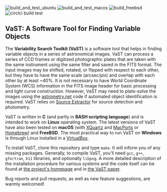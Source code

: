 ![build_and_test_ubuntu](https://github.com/kirxkirx/vast/actions/workflows/build_and_test_ubuntu.yml/badge.svg)
![build_and_test_macos](https://github.com/kirxkirx/vast/actions/workflows/build_and_test_macos.yml/badge.svg)
![build_freebsd](https://github.com/kirxkirx/vast/actions/workflows/build_only_freebsdvm.yml/badge.svg)
![circlci build test](https://circleci.com/gh/kirxkirx/vast.svg?style=svg)

## VaST: A Software Tool for Finding Variable Objects

The **Variability Search Toolkit (VaST)** is a software tool that helps in finding variable objects in a series of astronomical images. VaST can process a series of CCD frames or digitized photographic plates that are taken with the same instrument using the same filter and saved in the FITS format. The input images may be shifted, rotated, or flipped with respect to each other, but they have to have the same scale (arcsec/pix) and overlap with each other by at least ~40%. It is not necessary to have World Coordinate System (WCS) information in the FITS image header for basic processing and light curve construction. However, VaST may need to plate-solve the images using the [astrometry.net](https://github.com/dstndstn/astrometry.net) code if automated object identification is required. VaST relies on [Source Extractor](https://github.com/astromatic/sextractor) for source detection and photometry.

VaST is written in **C** (and partly in **BASH scripting language**) and is intended to work on **Linux** operating system. The latest versions of VaST have also been tested on **macOS** (with [XQuartz](https://www.xquartz.org/) and [MacPorts](https://www.macports.org/) or [Homebrew](https://brew.sh/)) and **FreeBSD**. The most practical way to run VaST on **Windows** is through Linux installed in a [VirtualBox](https://www.virtualbox.org/).

To install VaST, clone this repository and type `make`. It will inform you of any missing packages. Generally, to compile VaST, you'll need `gcc`, `g++`, `gfortran`, `X11` libraries, and optionally `libpng`. A more detailed description of the installation procedure for various systems and the code itself can be found at [the project's homepage](http://scan.sai.msu.ru/vast/) and in [the VaST paper](http://adsabs.harvard.edu/abs/2018A%26C....22...28S).

Bug reports and pull requests, as well as new feature suggestions, are warmly welcomed!

